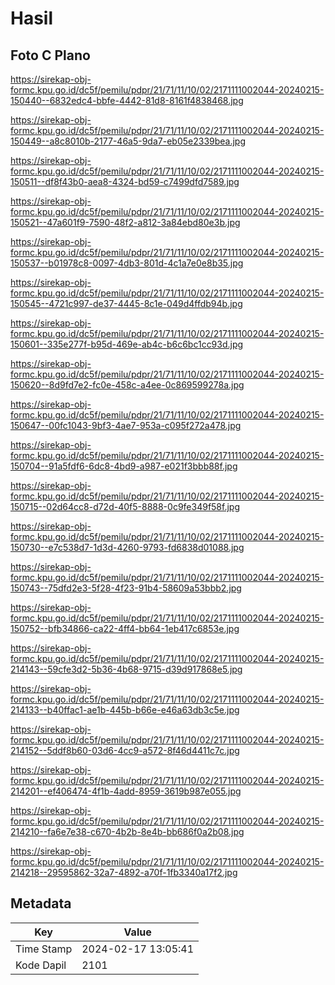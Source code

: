 # Hasil

## Foto C Plano

https://sirekap-obj-formc.kpu.go.id/dc5f/pemilu/pdpr/21/71/11/10/02/2171111002044-20240215-150440--6832edc4-bbfe-4442-81d8-8161f4838468.jpg

https://sirekap-obj-formc.kpu.go.id/dc5f/pemilu/pdpr/21/71/11/10/02/2171111002044-20240215-150449--a8c8010b-2177-46a5-9da7-eb05e2339bea.jpg

https://sirekap-obj-formc.kpu.go.id/dc5f/pemilu/pdpr/21/71/11/10/02/2171111002044-20240215-150511--df8f43b0-aea8-4324-bd59-c7499dfd7589.jpg

https://sirekap-obj-formc.kpu.go.id/dc5f/pemilu/pdpr/21/71/11/10/02/2171111002044-20240215-150521--47a601f9-7590-48f2-a812-3a84ebd80e3b.jpg

https://sirekap-obj-formc.kpu.go.id/dc5f/pemilu/pdpr/21/71/11/10/02/2171111002044-20240215-150537--b01978c8-0097-4db3-801d-4c1a7e0e8b35.jpg

https://sirekap-obj-formc.kpu.go.id/dc5f/pemilu/pdpr/21/71/11/10/02/2171111002044-20240215-150545--4721c997-de37-4445-8c1e-049d4ffdb94b.jpg

https://sirekap-obj-formc.kpu.go.id/dc5f/pemilu/pdpr/21/71/11/10/02/2171111002044-20240215-150601--335e277f-b95d-469e-ab4c-b6c6bc1cc93d.jpg

https://sirekap-obj-formc.kpu.go.id/dc5f/pemilu/pdpr/21/71/11/10/02/2171111002044-20240215-150620--8d9fd7e2-fc0e-458c-a4ee-0c869599278a.jpg

https://sirekap-obj-formc.kpu.go.id/dc5f/pemilu/pdpr/21/71/11/10/02/2171111002044-20240215-150647--00fc1043-9bf3-4ae7-953a-c095f272a478.jpg

https://sirekap-obj-formc.kpu.go.id/dc5f/pemilu/pdpr/21/71/11/10/02/2171111002044-20240215-150704--91a5fdf6-6dc8-4bd9-a987-e021f3bbb88f.jpg

https://sirekap-obj-formc.kpu.go.id/dc5f/pemilu/pdpr/21/71/11/10/02/2171111002044-20240215-150715--02d64cc8-d72d-40f5-8888-0c9fe349f58f.jpg

https://sirekap-obj-formc.kpu.go.id/dc5f/pemilu/pdpr/21/71/11/10/02/2171111002044-20240215-150730--e7c538d7-1d3d-4260-9793-fd6838d01088.jpg

https://sirekap-obj-formc.kpu.go.id/dc5f/pemilu/pdpr/21/71/11/10/02/2171111002044-20240215-150743--75dfd2e3-5f28-4f23-91b4-58609a53bbb2.jpg

https://sirekap-obj-formc.kpu.go.id/dc5f/pemilu/pdpr/21/71/11/10/02/2171111002044-20240215-150752--bfb34866-ca22-4ff4-bb64-1eb417c6853e.jpg

https://sirekap-obj-formc.kpu.go.id/dc5f/pemilu/pdpr/21/71/11/10/02/2171111002044-20240215-214143--59cfe3d2-5b36-4b68-9715-d39d917868e5.jpg

https://sirekap-obj-formc.kpu.go.id/dc5f/pemilu/pdpr/21/71/11/10/02/2171111002044-20240215-214133--b40ffac1-ae1b-445b-b66e-e46a63db3c5e.jpg

https://sirekap-obj-formc.kpu.go.id/dc5f/pemilu/pdpr/21/71/11/10/02/2171111002044-20240215-214152--5ddf8b60-03d6-4cc9-a572-8f46d4411c7c.jpg

https://sirekap-obj-formc.kpu.go.id/dc5f/pemilu/pdpr/21/71/11/10/02/2171111002044-20240215-214201--ef406474-4f1b-4add-8959-3619b987e055.jpg

https://sirekap-obj-formc.kpu.go.id/dc5f/pemilu/pdpr/21/71/11/10/02/2171111002044-20240215-214210--fa6e7e38-c670-4b2b-8e4b-bb686f0a2b08.jpg

https://sirekap-obj-formc.kpu.go.id/dc5f/pemilu/pdpr/21/71/11/10/02/2171111002044-20240215-214218--29595862-32a7-4892-a70f-1fb3340a17f2.jpg


## Metadata

| Key        | Value               |
| ---------- | ------------------- |
| Time Stamp | 2024-02-17 13:05:41 |
| Kode Dapil | 2101                |



